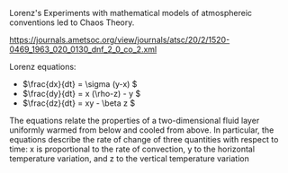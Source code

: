 

Lorenz's Experiments with mathematical models of atmosphereic conventions led to Chaos Theory. 

https://journals.ametsoc.org/view/journals/atsc/20/2/1520-0469_1963_020_0130_dnf_2_0_co_2.xml

Lorenz equations:

- $\frac{dx}{dt} = \sigma (y-x) $
- $\frac{dy}{dt} = x (\rho-z) - y $
- $\frac{dz}{dt} = xy - \beta z $

The equations relate the properties of a two-dimensional fluid layer uniformly warmed from below and cooled from above. In particular, the equations describe the rate of change of three quantities with respect to time: x is proportional to the rate of convection, y to the horizontal temperature variation, and z to the vertical temperature variation